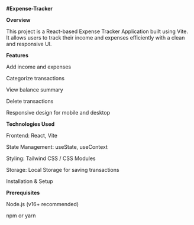 **#Expense-Tracker**

**Overview**

This project is a React-based Expense Tracker Application built using Vite. It allows users to track their income and expenses efficiently with a clean and responsive UI.

**Features**

Add income and expenses

Categorize transactions

View balance summary

Delete transactions

Responsive design for mobile and desktop

**Technologies Used**

Frontend: React, Vite

State Management: useState, useContext

Styling: Tailwind CSS / CSS Modules

Storage: Local Storage for saving transactions

Installation & Setup

**Prerequisites**

Node.js (v16+ recommended)

npm or yarn

